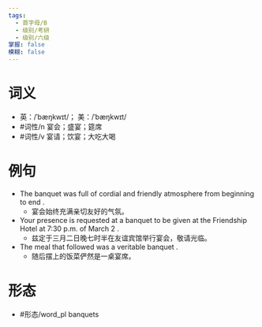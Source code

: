 ```yaml
---
tags:
  - 首字母/B
  - 级别/考研
  - 级别/六级
掌握: false
模糊: false
---
```

# 词义
- 英：/ˈbæŋkwɪt/； 美：/ˈbæŋkwɪt/
- #词性/n  宴会；盛宴；筵席
- #词性/v  宴请；饮宴；大吃大喝
# 例句
- The banquet was full of cordial and friendly atmosphere from beginning to end .
	- 宴会始终充满亲切友好的气氛。
- Your presence is requested at a banquet to be given at the Friendship Hotel at 7:30 p.m. of March 2 .
	- 兹定于三月二日晚七时半在友谊宾馆举行宴会，敬请光临。
- The meal that followed was a veritable banquet .
	- 随后摆上的饭菜俨然是一桌宴席。
# 形态
- #形态/word_pl banquets
